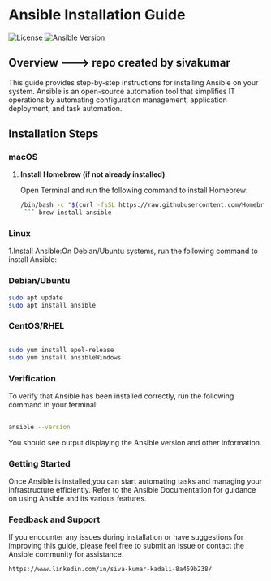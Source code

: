 # Ansible Installation Guide  

[![License](https://img.shields.io/badge/license-MIT-blue.svg)](https://opensource.org/licenses/MIT)
[![Ansible Version](https://img.shields.io/badge/Ansible-Latest-blue.svg)](https://docs.ansible.com/ansible/latest/index.html)

## Overview ---> repo created by sivakumar

This guide provides step-by-step instructions for installing Ansible on your system. Ansible is an open-source automation tool that simplifies IT operations by automating configuration management, application deployment, and task automation.

## Installation Steps

### macOS

1. **Install Homebrew (if not already installed)**:

   Open Terminal and run the following command to install Homebrew:

   ```bash
   /bin/bash -c "$(curl -fsSL https://raw.githubusercontent.com/Homebrew/install/HEAD/install.sh)"
    ``` brew install ansible

### Linux
1.Install Ansible:On Debian/Ubuntu systems, run the following command to install Ansible:

### Debian/Ubuntu
```bash 
sudo apt update
sudo apt install ansible
```


### CentOS/RHEL
```bash

sudo yum install epel-release
sudo yum install ansibleWindows
```
 
 ### Verification
To verify that Ansible has been installed correctly, run the following command in your terminal:

```bash
 
ansible --version
```

You should see output displaying the Ansible version and other information.

### Getting Started
Once Ansible is installed,you can start automating tasks and managing your infrastructure efficiently. Refer to the Ansible Documentation for guidance on using Ansible and its various features.

### Feedback and Support
If you encounter any issues during installation or have suggestions for improving this guide, please feel free to submit an issue or contact the Ansible community for assistance.

```
https://www.linkedin.com/in/siva-kumar-kadali-8a459b238/